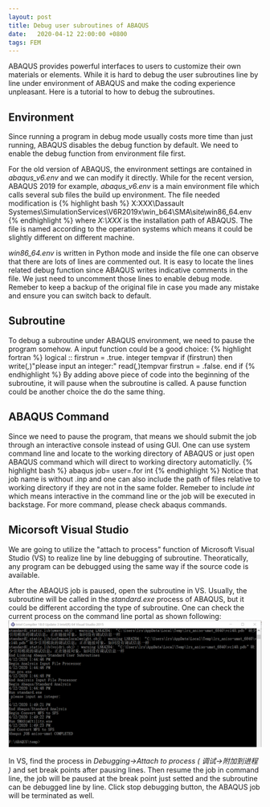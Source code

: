 ```yaml
---
layout: post
title: Debug user subroutines of ABAQUS
date:   2020-04-12 22:00:00 +0800
tags: FEM
---
```

ABAQUS provides powerful interfaces to users to customize their own materials or elements. While it is hard to debug the user subroutines line by line under environment of ABAQUS and make the coding experience unpleasant. Here is a tutorial to how to debug the subroutines.

## Environment
Since running a program in debug mode usually costs more time than just running, ABAQUS disables the debug function by default.
We need to enable the debug function from environment file first.

For the old version of ABAQUS, the environment settings are contained in _abaqus_v6.env_ and we can modify it directly.
While for the recent version, ABAQUS 2019 for example, _abaqus_v6.env_ is a main environment file which calls several sub files the build up environment.
The file needed modification is 
{% highlight bash %}
X:XXX\Dassault Systemes\SimulationServices\V6R2019x\win_b64\SMA\site\win86_64.env
{% endhighlight %}
where _X:\XXX_ is the installation path of ABAQUS.
The file is named according to the operation systems which means it could be slightly different on different machine.

_win86_64.env_ is written in Python mode and inside the file one can observe that there are lots of lines are commented out.
It is easy to locate the lines related debug function since ABAQUS writes indicative comments in the file.
We just need to uncomment those lines to enable debug mode.
Remeber to keep a backup of the original file in case you made any mistake and ensure you can switch back to default.

## Subroutine
To debug a subroutine under ABAQUS environment, we need to pause the program somehow.
A input function could be a good choice:
{% highlight fortran %}
logical :: firstrun = .true.
integer tempvar
if (firstrun) then
  write(*,*)"please input an integer:"
  read(*,*)tempvar
  firstrun = .false.
end if
{% endhighlight %}
By adding above piece of code into the beginning of the subroutine, it will pause when the subroutine is called.
A pause function could be another choice the do the same thing.

## ABAQUS Command
Since we need to pause the program, that means we should submit the job through an interactive console instead of using GUI.
One can use system command line and locate to the working directory of ABAQUS or just open ABAQUS command which will direct to working directory automaticlly.
{% highlight bash %}
abaqus job=<inp file name> user=<subroutine file name>.for int
{% endhighlight %}
Notice that job name is without .inp and one can also include the path of files relative to working directory if they are not in the same folder.
Remeber to include _int_ which means interactive in the command line or the job will be executed in backstage.
For more command, please check abaqus commands.

## Micorsoft Visual Studio
We are going to utilize the "attach to process" function of Microsoft Visual Studio (VS) to realize line by line debugging of subroutine.
Theoratically, any program can be debugged using the same way if the source code is available.

After the ABAQUS job is paused, open the subroutine in VS.
Usually, the subroutine will be called in the _standard.exe_ process of ABAQUS, but it could be different according the type of subroutine.
One can check the current process on the command line portal as shown following:
![Screenshot of Command Line](/images/posts/abaqus/20200412-Debug-1.png)

In VS, find the process in _Debugging->Attach to process ( 调试->附加到进程 )_ and set break points after pausing lines.
Then resume the job in command line, the job will be paused at the break point just setted and the subroutine can be debugged line by line.
Click stop debugging button, the ABAQUS job will be terminated as well.
